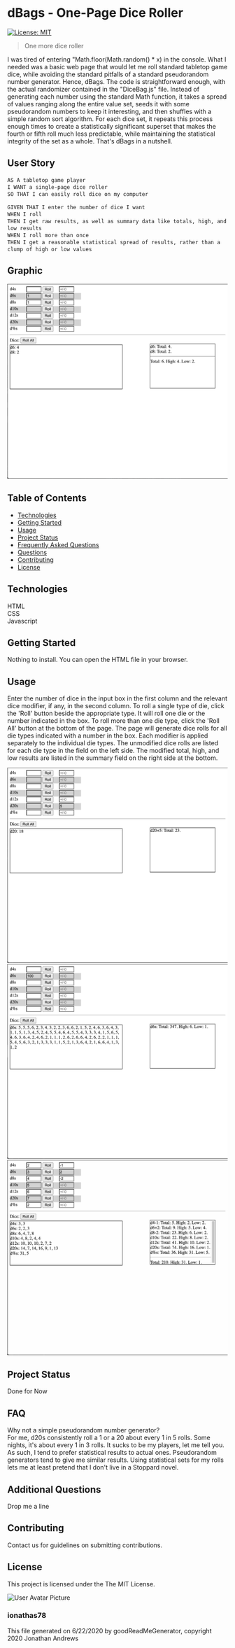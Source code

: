 # dBags - One-Page Dice Roller
[![License: MIT](https://img.shields.io/badge/License-MIT-yellow.svg)](https://opensource.org/licenses/MIT)

> One more dice roller

I was tired of entering "Math.floor(Math.random() * x) in the console.
What I needed was a basic web page that would let me roll standard tabletop
game dice, while avoiding the standard pitfalls of a standard pseudorandom
number generator. 
Hence, dBags. The code is straightforward enough, with the actual randomizer
contained in the "DiceBag.js" file. Instead of generating each number using the
standard Math function, it takes a spread of values ranging along the entire
value set, seeds it with some pseudorandom numbers to keep it interesting, and
then shuffles with a simple random sort algorithm. For each dice set, it repeats
this process enough times to create a statistically significant superset that
makes the fourth or fifth roll much less predictable, while maintaining the
statistical integrity of the set as a whole.
That's dBags in a nutshell.


## User Story

```
AS A tabletop game player 
I WANT a single-page dice roller
SO THAT I can easily roll dice on my computer
```

```
GIVEN THAT I enter the number of dice I want
WHEN I roll
THEN I get raw results, as well as summary data like totals, high, and low results
WHEN I roll more than once
THEN I get a reasonable statistical spread of results, rather than a clump of high or low values
```
            


## Graphic
![Project Image 0](assets/images/dBags_Main_ScreenShot.jpg)

## Table of Contents
* [Technologies](#Technologies)
* [Getting Started](#Getting)
* [Usage](#Usage)
* [Project Status](#Project)
* [Frequently Asked Questions](#FAQ)
* [Questions](#Additional)
* [Contributing](#Contributing)
* [License](#License)
## Technologies
HTML\
CSS\
Javascript

## Getting Started
Nothing to install. You can open the HTML file in your browser.



## Usage
Enter the number of dice in the input box in the first column and the relevant
dice modifier, if any, in the second column. To roll a single type of die, click
the 'Roll' button beside the appropriate type. It will roll one die or the number
indicated in the box. To roll more than one die type, click the 'Roll All' button
at the bottom of the page. The page will generate dice rolls for all die types
indicated with a number in the box. Each modifier is applied separately to the
individual die types.
The unmodified dice rolls are listed for each die type in the field on the left
side. The modified total, high, and low results are listed in the summary field
on the right side at the bottom.

![Project Usage Image 0](assets/images/dBags_d20_ScreenShot.jpg)
![Project Usage Image 1](assets/images/dBags_d6s_ScreenShot.jpg)
![Project Usage Image 2](assets/images/dBags_dLotz_ScreenShot.jpg)


## Project Status
Done for Now

## FAQ
Why not a simple pseudorandom number generator?\
For me, d20s consistently roll a 1 or a 20 about every 1 in 5 rolls. Some nights,
it's about every 1 in 3 rolls. It sucks to be my players, let me tell you.
As such, I tend to prefer statistical results to actual ones. Pseudorandom 
generators tend to give me similar results.
Using statistical sets for my rolls lets me at least pretend that I don't live
in a Stoppard novel.


## Additional Questions
Drop me a line

## Contributing
Contact us for guidelines on submitting contributions.

## License
This project is licensed under the The MIT License.

![User Avatar Picture](https://avatars1.githubusercontent.com/u/61706660?v=4)
### ionathas78

This file generated on 6/22/2020 by goodReadMeGenerator, copyright 2020 Jonathan Andrews

